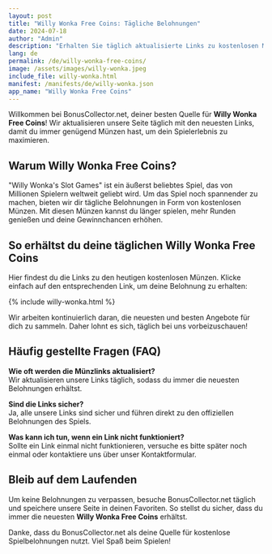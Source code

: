 ```yaml
---
layout: post
title: "Willy Wonka Free Coins: Tägliche Belohnungen"
date: 2024-07-18
author: "Admin"
description: "Erhalten Sie täglich aktualisierte Links zu kostenlosen Münzen für das Willy Wonka Spiel und maximieren Sie Ihr Spielerlebnis."
lang: de
permalink: /de/willy-wonka-free-coins/
image: /assets/images/willy-wonka.jpeg
include_file: willy-wonka.html
manifest: /manifests/de/willy-wonka.json
app_name: "Willy Wonka Free Coins"
---
```


Willkommen bei BonusCollector.net, deiner besten Quelle für **Willy Wonka Free Coins**! Wir aktualisieren unsere Seite täglich mit den neuesten Links, damit du immer genügend Münzen hast, um dein Spielerlebnis zu maximieren.

## Warum Willy Wonka Free Coins?

"Willy Wonka's Slot Games" ist ein äußerst beliebtes Spiel, das von Millionen Spielern weltweit geliebt wird. Um das Spiel noch spannender zu machen, bieten wir dir tägliche Belohnungen in Form von kostenlosen Münzen. Mit diesen Münzen kannst du länger spielen, mehr Runden genießen und deine Gewinnchancen erhöhen.

## So erhältst du deine täglichen Willy Wonka Free Coins

Hier findest du die Links zu den heutigen kostenlosen Münzen. Klicke einfach auf den entsprechenden Link, um deine Belohnung zu erhalten:

{% include willy-wonka.html %}

Wir arbeiten kontinuierlich daran, die neuesten und besten Angebote für dich zu sammeln. Daher lohnt es sich, täglich bei uns vorbeizuschauen!

## Häufig gestellte Fragen (FAQ)

**Wie oft werden die Münzlinks aktualisiert?**  
Wir aktualisieren unsere Links täglich, sodass du immer die neuesten Belohnungen erhältst.

**Sind die Links sicher?**  
Ja, alle unsere Links sind sicher und führen direkt zu den offiziellen Belohnungen des Spiels.

**Was kann ich tun, wenn ein Link nicht funktioniert?**  
Sollte ein Link einmal nicht funktionieren, versuche es bitte später noch einmal oder kontaktiere uns über unser Kontaktformular.

## Bleib auf dem Laufenden

Um keine Belohnungen zu verpassen, besuche BonusCollector.net täglich und speichere unsere Seite in deinen Favoriten. So stellst du sicher, dass du immer die neuesten **Willy Wonka Free Coins** erhältst.

Danke, dass du BonusCollector.net als deine Quelle für kostenlose Spielbelohnungen nutzt. Viel Spaß beim Spielen!
